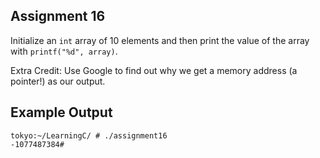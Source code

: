 ## Assignment 16
Initialize an `int` array of 10 elements and then print the value of the array with `printf("%d", array)`. 

Extra Credit: Use Google to find out why we get a memory address (a pointer!) as our output.

## Example Output
```terminal_session
tokyo:~/LearningC/ # ./assignment16                                        
-1077487384#  
```